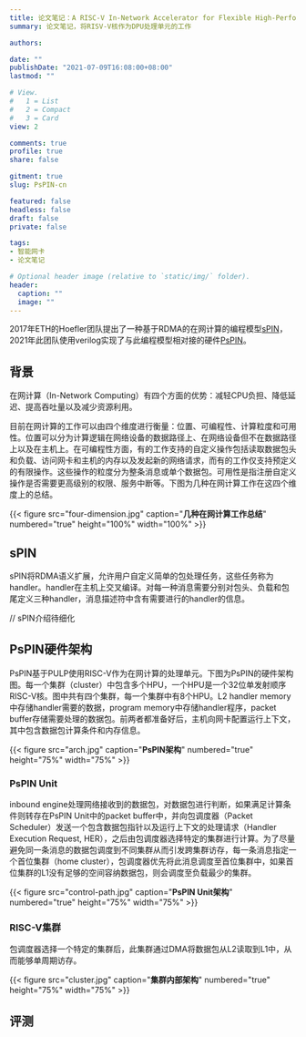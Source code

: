 ```yaml
---
title: 论文笔记：A RISC-V In-Network Accelerator for Flexible High-Performance Low-Power Packet Processing
summary: 论文笔记，将RISV-V核作为DPU处理单元的工作

authors:

date: ""
publishDate: "2021-07-09T16:08:00+08:00"
lastmod: ""

# View.
#   1 = List
#   2 = Compact
#   3 = Card
view: 2

comments: true
profile: true
share: false

gitment: true
slug: PsPIN-cn

featured: false
headless: false
draft: false
private: false

tags:
- 智能网卡
- 论文笔记

# Optional header image (relative to `static/img/` folder).
header:
  caption: ""
  image: ""
---
```


2017年ETH的Hoefler团队提出了一种基于RDMA的在网计算的编程模型[sPIN](https://classes.cs.uoregon.edu/18S/cis631/Documents/spin.pdf)，2021年此团队使用verilog实现了与此编程模型相对接的硬件[PsPIN](https://arxiv.org/pdf/2010.03536.pdf)。

## **背景**

在网计算（In-Network Computing）有四个方面的优势：减轻CPU负担、降低延迟、提高吞吐量以及减少资源利用。

目前在网计算的工作可以由四个维度进行衡量：位置、可编程性、计算粒度和可用性。位置可以分为计算逻辑在网络设备的数据路径上、在网络设备但不在数据路径上以及在主机上。在可编程性方面，有的工作支持的自定义操作包括读取数据包头和负载、访问网卡和主机的内存以及发起新的网络请求，而有的工作仅支持预定义的有限操作。这些操作的粒度分为整条消息或单个数据包。可用性是指注册自定义操作是否需要更高级别的权限、服务中断等。下图为几种在网计算工作在这四个维度上的总结。

{{< figure src="four-dimension.jpg" caption="**几种在网计算工作总结**" numbered="true" height="100%" width="100%" >}}

## **sPIN**

sPIN将RDMA语义扩展，允许用户自定义简单的包处理任务，这些任务称为handler。handler在主机上交叉编译。对每一种消息需要分别对包头、负载和包尾定义三种handler，消息描述符中含有需要进行的handler的信息。

// sPIN介绍待细化

## **PsPIN硬件架构**

PsPIN基于PULP使用RISC-V作为在网计算的处理单元。下图为PsPIN的硬件架构图。每一个集群（cluster）中包含多个HPU，一个HPU是一个32位单发射顺序RISC-V核。图中共有四个集群，每一个集群中有8个HPU。L2 handler memory中存储handler需要的数据，program memory中存储handler程序，packet buffer存储需要处理的数据包。前两者都准备好后，主机向网卡配置运行上下文，其中包含数据包计算条件和内存信息。

{{< figure src="arch.jpg" caption="**PsPIN架构**" numbered="true" height="75%" width="75%" >}}

### **PsPIN Unit**

inbound engine处理网络接收到的数据包，对数据包进行判断，如果满足计算条件则转存在PsPIN Unit中的packet buffer中，并向包调度器（Packet Scheduler）发送一个包含数据包指针以及运行上下文的处理请求（Handler Execution Request, HER），之后由包调度器选择特定的集群进行计算。为了尽量避免同一条消息的数据包调度到不同集群从而引发跨集群访存，每一条消息指定一个首位集群（home cluster），包调度器优先将此消息调度至首位集群中，如果首位集群的L1没有足够的空间容纳数据包，则会调度至负载最少的集群。

{{< figure src="control-path.jpg" caption="**PsPIN Unit架构**" numbered="true" height="75%" width="75%" >}}

### **RISC-V集群**

包调度器选择一个特定的集群后，此集群通过DMA将数据包从L2读取到L1中，从而能够单周期访存。

{{< figure src="cluster.jpg" caption="**集群内部架构**" numbered="true" height="75%" width="75%" >}}

## **评测**

